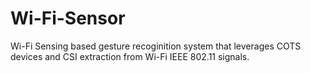 # Wi-Fi-Sensor
Wi-Fi Sensing based gesture recoginition system that leverages COTS devices and CSI extraction from Wi-Fi IEEE 802.11 signals.
